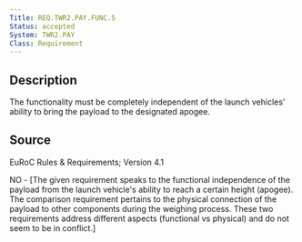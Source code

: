 ```yaml
---
Title: REQ.TWR2.PAY.FUNC.5
Status: accepted
System: TWR2.PAY
Class: Requirement
---
```


## Description

The functionality must be completely independent of the launch vehicles’ ability to bring the payload to the designated apogee.

## Source

EuRoC Rules & Requirements; Version 4.1 


NO - [The given requirement speaks to the functional independence of the payload from the launch vehicle's ability to reach a certain height (apogee). The comparison requirement pertains to the physical connection of the payload to other components during the weighing process. These two requirements address different aspects (functional vs physical) and do not seem to be in conflict.]